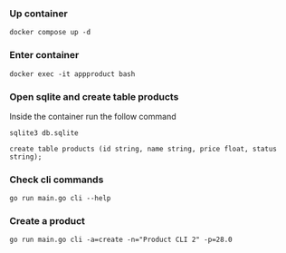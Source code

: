 ### Up container
```
docker compose up -d
```

### Enter container
```
docker exec -it appproduct bash
```


### Open sqlite and create table products
Inside the container run the follow command
```
sqlite3 db.sqlite
```
```
create table products (id string, name string, price float, status string);
```

### Check cli commands
```
go run main.go cli --help
```

### Create a product
```
go run main.go cli -a=create -n="Product CLI 2" -p=28.0
```



